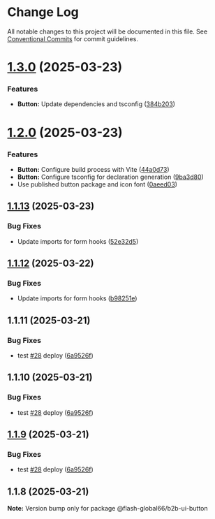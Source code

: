 # Change Log

All notable changes to this project will be documented in this file.
See [Conventional Commits](https://conventionalcommits.org) for commit guidelines.

# [1.3.0](https://github.com/Flash-Global66/b2b-ui-framework/compare/@flash-global66/b2b-ui-button@1.2.0...@flash-global66/b2b-ui-button@1.3.0) (2025-03-23)


### Features

* **Button:** Update dependencies and tsconfig ([384b203](https://github.com/Flash-Global66/b2b-ui-framework/commit/384b203220edc13fa44b08a167c68ed26af9494d))





# [1.2.0](https://github.com/Flash-Global66/b2b-ui-framework/compare/@flash-global66/b2b-ui-button@1.1.13...@flash-global66/b2b-ui-button@1.2.0) (2025-03-23)


### Features

* **Button:** Configure build process with Vite ([44a0d73](https://github.com/Flash-Global66/b2b-ui-framework/commit/44a0d73b035de783ef61e6e5f4fb0dc16660d997))
* **Button:** Configure tsconfig for declaration generation ([9ba3d80](https://github.com/Flash-Global66/b2b-ui-framework/commit/9ba3d8059aa543b467d7242821aaf416e3ccefa9))
* Use published button package and icon font ([0aeed03](https://github.com/Flash-Global66/b2b-ui-framework/commit/0aeed03af384aa4ab404b9377fab957e4a1aeafb))





## [1.1.13](https://github.com/Flash-Global66/b2b-ui-framework/compare/@flash-global66/b2b-ui-button@1.1.12...@flash-global66/b2b-ui-button@1.1.13) (2025-03-23)


### Bug Fixes

* Update imports for form hooks ([52e32d5](https://github.com/Flash-Global66/b2b-ui-framework/commit/52e32d5b408f066ad4ac3a3d0cd3b7dd610bcdd5))





## [1.1.12](https://github.com/Flash-Global66/b2b-ui-framework/compare/@flash-global66/b2b-ui-button@1.1.11...@flash-global66/b2b-ui-button@1.1.12) (2025-03-22)


### Bug Fixes

* Update imports for form hooks ([b98251e](https://github.com/Flash-Global66/b2b-ui-framework/commit/b98251e29930f1edb23229fd68659419272d3f09))





## 1.1.11 (2025-03-21)


### Bug Fixes

* test [#28](https://github.com/Flash-Global66/b2b-ui-framework/issues/28) deploy ([6a9526f](https://github.com/Flash-Global66/b2b-ui-framework/commit/6a9526f986d683e05284d289c3022e35e1c7a590))





## 1.1.10 (2025-03-21)


### Bug Fixes

* test [#28](https://github.com/Flash-Global66/b2b-ui-framework/issues/28) deploy ([6a9526f](https://github.com/Flash-Global66/b2b-ui-framework/commit/6a9526f986d683e05284d289c3022e35e1c7a590))





## [1.1.9](https://github.com/Flash-Global66/b2b-ui-framework/compare/@flash-global66/b2b-ui-button@1.1.8...@flash-global66/b2b-ui-button@1.1.9) (2025-03-21)


### Bug Fixes

* test [#28](https://github.com/Flash-Global66/b2b-ui-framework/issues/28) deploy ([6a9526f](https://github.com/Flash-Global66/b2b-ui-framework/commit/6a9526f986d683e05284d289c3022e35e1c7a590))





## 1.1.8 (2025-03-21)

**Note:** Version bump only for package @flash-global66/b2b-ui-button
